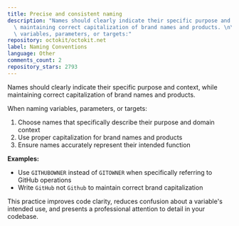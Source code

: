 ```yaml
---
title: Precise and consistent naming
description: "Names should clearly indicate their specific purpose and context, while\
  \ maintaining correct capitalization of brand names and products. \n\nWhen naming\
  \ variables, parameters, or targets:"
repository: octokit/octokit.net
label: Naming Conventions
language: Other
comments_count: 2
repository_stars: 2793
---
```


Names should clearly indicate their specific purpose and context, while maintaining correct capitalization of brand names and products. 

When naming variables, parameters, or targets:
1. Choose names that specifically describe their purpose and domain context
2. Use proper capitalization for brand names and products
3. Ensure names accurately represent their intended function

**Examples:**
- Use `GITHUBOWNER` instead of `GITOWNER` when specifically referring to GitHub operations
- Write `GitHub` not `Github` to maintain correct brand capitalization

This practice improves code clarity, reduces confusion about a variable's intended use, and presents a professional attention to detail in your codebase.